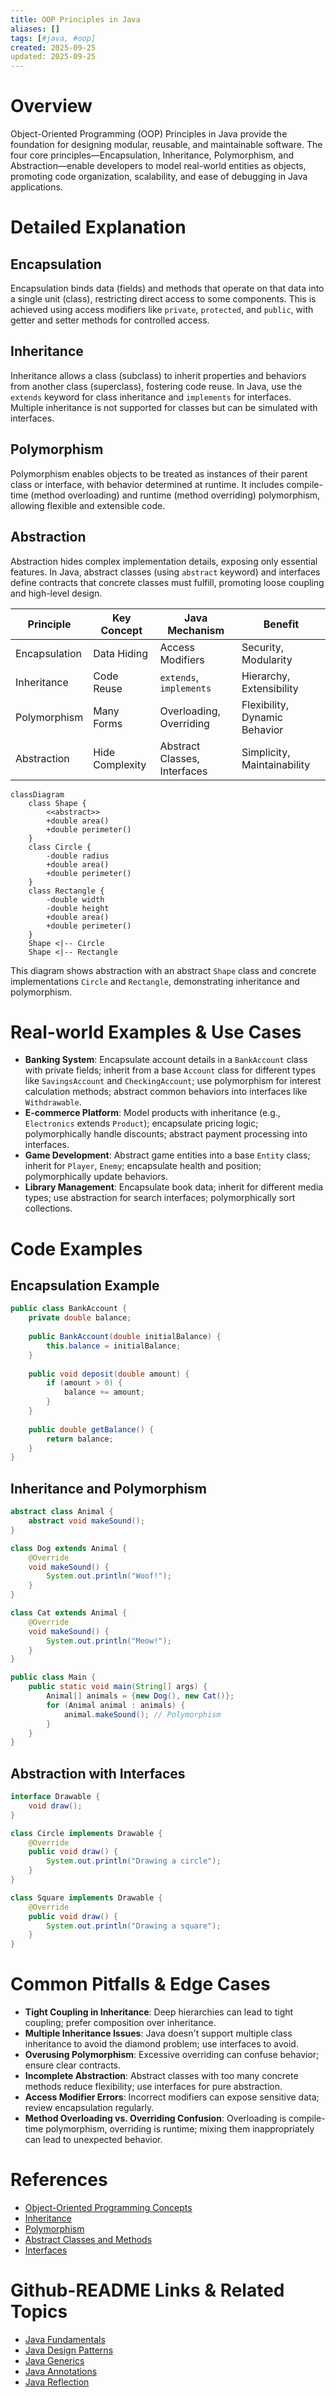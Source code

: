 ```yaml
---
title: OOP Principles in Java
aliases: []
tags: [#java, #oop]
created: 2025-09-25
updated: 2025-09-25
---
```


# Overview

Object-Oriented Programming (OOP) Principles in Java provide the foundation for designing modular, reusable, and maintainable software. The four core principles—Encapsulation, Inheritance, Polymorphism, and Abstraction—enable developers to model real-world entities as objects, promoting code organization, scalability, and ease of debugging in Java applications.

# Detailed Explanation

## Encapsulation

Encapsulation binds data (fields) and methods that operate on that data into a single unit (class), restricting direct access to some components. This is achieved using access modifiers like `private`, `protected`, and `public`, with getter and setter methods for controlled access.

## Inheritance

Inheritance allows a class (subclass) to inherit properties and behaviors from another class (superclass), fostering code reuse. In Java, use the `extends` keyword for class inheritance and `implements` for interfaces. Multiple inheritance is not supported for classes but can be simulated with interfaces.

## Polymorphism

Polymorphism enables objects to be treated as instances of their parent class or interface, with behavior determined at runtime. It includes compile-time (method overloading) and runtime (method overriding) polymorphism, allowing flexible and extensible code.

## Abstraction

Abstraction hides complex implementation details, exposing only essential features. In Java, abstract classes (using `abstract` keyword) and interfaces define contracts that concrete classes must fulfill, promoting loose coupling and high-level design.

| Principle      | Key Concept                  | Java Mechanism              | Benefit                          |
|----------------|------------------------------|-----------------------------|----------------------------------|
| Encapsulation | Data Hiding                  | Access Modifiers           | Security, Modularity             |
| Inheritance   | Code Reuse                   | `extends`, `implements`    | Hierarchy, Extensibility         |
| Polymorphism  | Many Forms                   | Overloading, Overriding    | Flexibility, Dynamic Behavior    |
| Abstraction   | Hide Complexity             | Abstract Classes, Interfaces| Simplicity, Maintainability      |

```mermaid
classDiagram
    class Shape {
        <<abstract>>
        +double area()
        +double perimeter()
    }
    class Circle {
        -double radius
        +double area()
        +double perimeter()
    }
    class Rectangle {
        -double width
        -double height
        +double area()
        +double perimeter()
    }
    Shape <|-- Circle
    Shape <|-- Rectangle
```

This diagram shows abstraction with an abstract `Shape` class and concrete implementations `Circle` and `Rectangle`, demonstrating inheritance and polymorphism.

# Real-world Examples & Use Cases

- **Banking System**: Encapsulate account details in a `BankAccount` class with private fields; inherit from a base `Account` class for different types like `SavingsAccount` and `CheckingAccount`; use polymorphism for interest calculation methods; abstract common behaviors into interfaces like `Withdrawable`.
- **E-commerce Platform**: Model products with inheritance (e.g., `Electronics` extends `Product`); encapsulate pricing logic; polymorphically handle discounts; abstract payment processing into interfaces.
- **Game Development**: Abstract game entities into a base `Entity` class; inherit for `Player`, `Enemy`; encapsulate health and position; polymorphically update behaviors.
- **Library Management**: Encapsulate book data; inherit for different media types; use abstraction for search interfaces; polymorphically sort collections.

# Code Examples

## Encapsulation Example
```java
public class BankAccount {
    private double balance;
    
    public BankAccount(double initialBalance) {
        this.balance = initialBalance;
    }
    
    public void deposit(double amount) {
        if (amount > 0) {
            balance += amount;
        }
    }
    
    public double getBalance() {
        return balance;
    }
}
```

## Inheritance and Polymorphism
```java
abstract class Animal {
    abstract void makeSound();
}

class Dog extends Animal {
    @Override
    void makeSound() {
        System.out.println("Woof!");
    }
}

class Cat extends Animal {
    @Override
    void makeSound() {
        System.out.println("Meow!");
    }
}

public class Main {
    public static void main(String[] args) {
        Animal[] animals = {new Dog(), new Cat()};
        for (Animal animal : animals) {
            animal.makeSound(); // Polymorphism
        }
    }
}
```

## Abstraction with Interfaces
```java
interface Drawable {
    void draw();
}

class Circle implements Drawable {
    @Override
    public void draw() {
        System.out.println("Drawing a circle");
    }
}

class Square implements Drawable {
    @Override
    public void draw() {
        System.out.println("Drawing a square");
    }
}
```

# Common Pitfalls & Edge Cases

- **Tight Coupling in Inheritance**: Deep hierarchies can lead to tight coupling; prefer composition over inheritance.
- **Multiple Inheritance Issues**: Java doesn't support multiple class inheritance to avoid the diamond problem; use interfaces to avoid.
- **Overusing Polymorphism**: Excessive overriding can confuse behavior; ensure clear contracts.
- **Incomplete Abstraction**: Abstract classes with too many concrete methods reduce flexibility; use interfaces for pure abstraction.
- **Access Modifier Errors**: Incorrect modifiers can expose sensitive data; review encapsulation regularly.
- **Method Overloading vs. Overriding Confusion**: Overloading is compile-time polymorphism, overriding is runtime; mixing them inappropriately can lead to unexpected behavior.

# References

- [Object-Oriented Programming Concepts](https://docs.oracle.com/javase/tutorial/java/concepts/index.html)
- [Inheritance](https://docs.oracle.com/javase/tutorial/java/IandI/subclasses.html)
- [Polymorphism](https://docs.oracle.com/javase/tutorial/java/IandI/polymorphism.html)
- [Abstract Classes and Methods](https://docs.oracle.com/javase/tutorial/java/IandI/abstract.html)
- [Interfaces](https://docs.oracle.com/javase/tutorial/java/IandI/createinterface.html)

# Github-README Links & Related Topics

- [Java Fundamentals](./java-fundamentals/README.md)
- [Java Design Patterns](./java-design-patterns/README.md)
- [Java Generics](./java-generics/README.md)
- [Java Annotations](./java-annotations/README.md)
- [Java Reflection](./java-reflection/README.md)